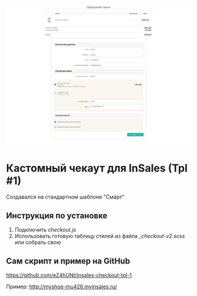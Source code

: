 ![Кастомный чекаут для InSales (Tpl #1)](https://github.com/eZ4hUNt/insales-checkout-tpl-1/blob/master/preview_new.jpg)
# Кастомный чекаут для InSales (Tpl #1)
Создавался на стандартном шаблоне "Смарт"

## Инструкция по установке
1. Подключить *checkout.js*
2. Использовать готовую таблицу стилей из файла *_checkout-v2.scss* или собрать свою

## Сам скрипт и пример на GitHub
https://github.com/eZ4hUNt/insales-checkout-tpl-1

Пример: http://myshop-mu426.myinsales.ru/
